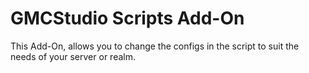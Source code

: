 # GMCStudio Scripts Add-On
This Add-On, allows you to change the configs in the
script to suit the needs of your server or realm.

